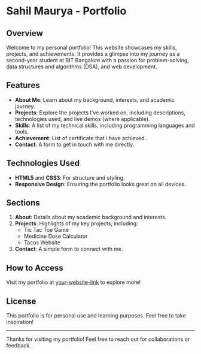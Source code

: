 # Sahil Maurya - Portfolio

## Overview
Welcome to my personal portfolio! This website showcases my skills, projects, and achievements. It provides a glimpse into my journey as a second-year student at BIT Bangalore with a passion for problem-solving, data structures and algorithms (DSA), and web development.

## Features
- **About Me**: Learn about my background, interests, and academic journey.
- **Projects**: Explore the projects I've worked on, including descriptions, technologies used, and live demos (where applicable).
- **Skills**: A list of my technical skills, including programming languages and tools.
- **Achievement**: List of certificate that i have achieved . 
- **Contact**: A form to get in touch with me directly.

## Technologies Used
- **HTML5** and **CSS3**: For structure and styling.
- **Responsive Design**: Ensuring the portfolio looks great on all devices.

## Sections
1. **About**: Details about my academic background and interests.
2. **Projects**: Highlights of my key projects, including:
   - Tic Tac Toe Game
   - Medicine Dose Calculator
   - Tacos Website
4. **Contact**: A simple form to connect with me.

## How to Access
Visit my portfolio at [your-website-link](https://your-website-link.com) to explore more!

## License
This portfolio is for personal use and learning purposes. Feel free to take inspiration!

---

Thanks for visiting my portfolio! Feel free to reach out for collaborations or feedback.
